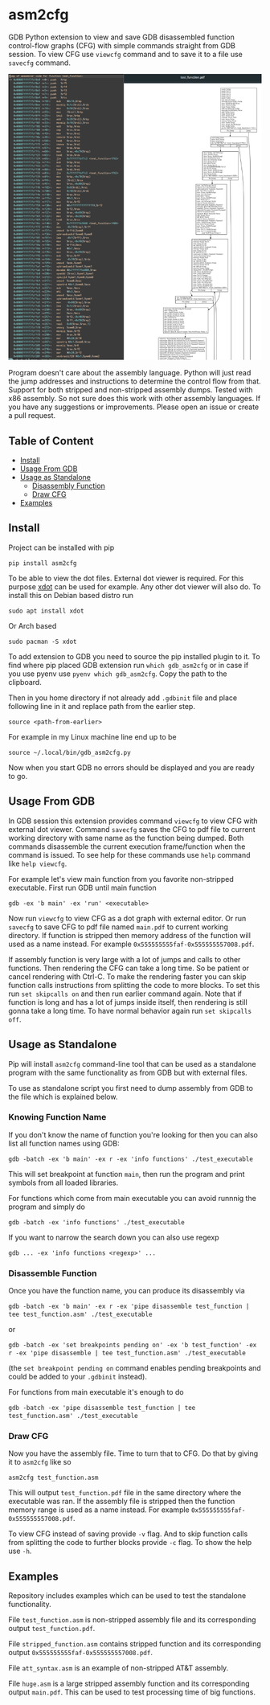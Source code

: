 # asm2cfg

GDB Python extension to view and save GDB disassembled function control-flow
graphs (CFG) with simple commands straight from GDB session. To view CFG use
`viewcfg` command and to save it to a file use `savecfg` command.

<p align="center">
  <img src="https://github.com/Kazhuu/asm2cfg/blob/main/images/example.png?raw=true" />
</p>

Program doesn't care about the assembly language. Python will just read the jump
addresses and instructions to determine the control flow from that. Support for
both stripped and non-stripped assembly dumps. Tested with x86 assembly. So not
sure does this work with other assembly languages. If you have any suggestions
or improvements. Please open an issue or create a pull request.

## Table of Content

<!-- vim-markdown-toc GFM -->

* [Install](#install)
* [Usage From GDB](#usage-from-gdb)
* [Usage as Standalone](#usage-as-standalone)
  * [Disassembly Function](#disassembly-function)
  * [Draw CFG](#draw-cfg)
* [Examples](#examples)

<!-- vim-markdown-toc -->

## Install

Project can be installed with pip

```
pip install asm2cfg
```

To be able to view the dot files. External dot viewer is required. For this
purpose [xdot](https://pypi.org/project/xdot/) can be used for example. Any
other dot viewer will also do. To install this on Debian based distro run

```
sudo apt install xdot
```

Or Arch based

```
sudo pacman -S xdot
```

To add extension to GDB you need to source the pip installed plugin to it. To
find where pip placed GDB extension run `which gdb_asm2cfg` or in case if you
use pyenv use `pyenv which gdb_asm2cfg`. Copy the path to the clipboard.

Then in you home directory if not already add `.gdbinit` file
and place following line in it and replace path from the earlier step.

```
source <path-from-earlier>
```

For example in my Linux machine line end up to be

```
source ~/.local/bin/gdb_asm2cfg.py
```

Now when you start GDB no errors should be displayed and you are ready to go.

## Usage From GDB

In GDB session this extension provides command `viewcfg` to view CFG with
external dot viewer. Command `savecfg` saves the CFG to pdf file to current
working directory with same name as the function being dumped. Both commands
disassemble the current execution frame/function when the command is issued. To
see help for these commands use `help` command like `help viewcfg`.

For example let's view main function from you favorite non-stripped executable.
First run GDB until main function

```
gdb -ex 'b main' -ex 'run' <executable>
```

Now run `viewcfg` to view CFG as a dot graph with external editor. Or run `savecfg`
to save CFG to pdf file named `main.pdf` to current working directory. If
function is stripped then memory address of the function will used as a name
instead. For example `0x555555555faf-0x555555557008.pdf`.

If assembly function is very large with a lot of jumps and calls to other
functions. Then rendering the CFG can take a long time. So be patient or cancel
rendering with Ctrl-C. To make the rendering faster you can skip function calls
instructions from splitting the code to more blocks. To set this run `set
skipcalls on` and then run earlier command again. Note that if function is long
and has a lot of jumps inside itself, then rendering is still gonna take a long
time. To have normal behavior again run `set skipcalls off`.

## Usage as Standalone

Pip will install `asm2cfg` command-line tool that can be used as a standalone
program with the same functionality as from GDB but with external files.

To use as standalone script you first need to dump assembly from GDB to the file
which is explained below.

### Knowing Function Name

If you don't know the name of function you're looking for then you can also list
all function names using GDB:
```
gdb -batch -ex 'b main' -ex r -ex 'info functions' ./test_executable
```
This will set breakpoint at function `main`, then
run the program and print symbols from all loaded libraries.

For functions which come from main executable you can avoid runnnig the program
and simply do
```
gdb -batch -ex 'info functions' ./test_executable
```

If you want to narrow the search down you can also use regexp
```
gdb ... -ex 'info functions <regexp>' ...
```

### Disassemble Function

Once you have the function name, you can produce its disassembly via
```
gdb -batch -ex 'b main' -ex r -ex 'pipe disassemble test_function | tee test_function.asm' ./test_executable
```
or
```
gdb -batch -ex 'set breakpoints pending on' -ex 'b test_function' -ex r -ex 'pipe disassemble | tee test_function.asm' ./test_executable
```
(the `set breakpoint pending on` command enables pending breakpoints and
could be added to your `.gdbinit` instead).

For functions from main executable it's enough to do
```
gdb -batch -ex 'pipe disassemble test_function | tee test_function.asm' ./test_executable
```

### Draw CFG

Now you have the assembly file. Time to turn that to CFG. Do that by giving it
to `asm2cfg` like so

```
asm2cfg test_function.asm
```

This will output `test_function.pdf` file in the same directory where the
executable was ran. If the assembly file is stripped then the function memory
range is used as a name instead. For example
`0x555555555faf-0x555555557008.pdf`.

To view CFG instead of saving provide `-v` flag. And to skip function calls from
splitting the code to further blocks provide `-c` flag. To show the help use
`-h`.

## Examples

Repository includes examples which can be used to test the standalone
functionality.

File `test_function.asm` is non-stripped assembly file and its
corresponding output `test_function.pdf`.

File `stripped_function.asm` contains
stripped function and its corresponding output
`0x555555555faf-0x555555557008.pdf`.

File `att_syntax.asm` is an example of non-stripped AT&T assembly.

File `huge.asm` is a large stripped
assembly function and its corresponding output `main.pdf`. This can be used to
test processing time of big functions.

